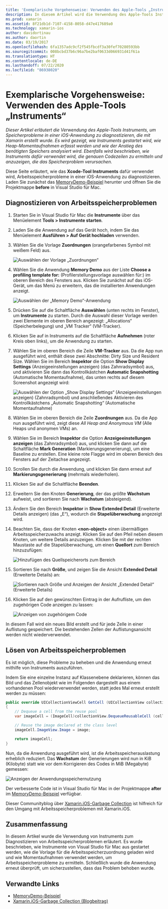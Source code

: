 ```yaml
---
title: 'Exemplarische Vorgehensweise: Verwenden des Apple-Tools „Instruments“'
description: In diesem Artikel wird die Verwendung des Apple-Tools Instruments erläutert, um Speicherprobleme in einer iOS-Anwendung zu diagnostizieren, die mit Xamarin erstellt wurde. Es wird gezeigt, wie Instruments gestartet wird, wie Heap-Momentaufnahmen erfasst werden, wie der Anstieg des benötigten Speichers analysiert wird und mehr.
ms.prod: xamarin
ms.assetid: 8f21db1d-7107-4158-8058-d47e417689a0
ms.technology: xamarin-ios
author: davidortinau
ms.author: daortin
ms.date: 03/19/2017
ms.openlocfilehash: 6fa1357adc9cf2f545fbcdf3a30fef70280593bb
ms.sourcegitcommit: 008bcbd37b6c96a7be2baf0633d066931d41f61a
ms.translationtype: HT
ms.contentlocale: de-DE
ms.lasthandoff: 07/22/2020
ms.locfileid: "86938020"
---
```

# <a name="walkthrough---using-apples-instruments-tool"></a>Exemplarische Vorgehensweise: Verwenden des Apple-Tools „Instruments“

_Dieser Artikel erläutert die Verwendung des Apple-Tools Instruments, um Speicherprobleme in einer iOS-Anwendung zu diagnostizieren, die mit Xamarin erstellt wurde. Es wird gezeigt, wie Instruments gestartet wird, wie Heap-Momentaufnahmen erfasst werden und wie der Anstieg des benötigten Speichers analysiert wird. Ebenfalls wird beschrieben, wie Instruments dafür verwendet wird, die genauen Codezeilen zu ermitteln und anzuzeigen, die das Speicherproblem verursachen._

Diese Seite erläutert, wie das **Xcode-Tool Instruments** dafür verwendet wird, Arbeitsspeicherprobleme in einer iOS-Anwendung zu diagnostizieren.
Laden Sie zunächst das [MemoryDemo-Beispiel](https://docs.microsoft.com/samples/xamarin/ios-samples/profiling-memorydemo) herunter und öffnen Sie die Projektmappe **before** in Visual Studio für Mac.

## <a name="diagnosing-the-memory-issues"></a>Diagnostizieren von Arbeitsspeicherproblemen

1. Starten Sie in Visual Studio für Mac die **Instrumente** über das Menüelement **Tools > Instrumente starten**.
2. Laden Sie die Anwendung auf das Gerät hoch, indem Sie das Menüelement **Ausführen > Auf Gerät hochladen** verwenden.
3. Wählen Sie die Vorlage **Zuordnungen** (orangefarbenes Symbol mit weißem Feld) aus.

    ![Auswählen der Vorlage „Zuordnungen“](walkthrough-apples-instrument-images/00-allocations-tempate.png)

4. Wählen Sie die Anwendung **Memory Demo** aus der Liste **Choose a profiling template for:** (Profilerstellungsvorlage auswählen für:) im oberen Bereich des Fensters aus. Klicken Sie zunächst auf das iOS-Gerät, um das Menü zu erweitern, das die installierten Anwendungen anzeigt.

    ![Auswählen der „Memory Demo“-Anwendung](walkthrough-apples-instrument-images/01-mem-demo.png)

5. Drücken Sie auf die Schaltfläche **Auswählen** (unten rechts im Fenster), um **Instrumente** zu starten. Durch die Auswahl dieser Vorlage werden zwei Elemente im oberen Bereich angezeigt: „Allocations“ (Speicherbelegung) und „VM Tracker“ (VM-Tracker).

6. Klicken Sie auf in Instruments auf die Schaltfläche **Aufnehmen** (roter Kreis oben links), um die Anwendung zu starten.

7. Wählen Sie im oberen Bereich die Zeile **VM-Tracker** aus. Da die App nun ausgeführt wird, enthält diese zwei Abschnitte: Dirty Size und Resident Size. Wählen Sie im Bereich **Inspektor** die Option **Show Display Settings** (Anzeigeeinstellungen anzeigen) (das Zahnradsymbol) aus, und aktivieren Sie dann das Kontrollkästchen **Automatic Snapshotting** (Automatische Momentaufnahme), das unten rechts auf diesem Screenshot angezeigt wird:

    ![Auswählen der Option „Show Display Settings“ (Anzeigeeinstellungen anzeigen) (Zahnradsymbol) und anschließendes Aktivieren des Kontrollkästchens „Automatic Snapshotting“ (Automatische Momentaufnahme)](walkthrough-apples-instrument-images/02-auto-snapshot.png)

8. Wählen Sie im oberen Bereich die Zeile **Zuordnungen** aus. Da die App nun ausgeführt wird, zeigt diese *All Heap and Anonymous VM* (Alle Heaps und anonymen VMs) an.
9. Wählen Sie im Bereich **Inspektor** die Option **Anzeigeeinstellungen anzeigen** (das Zahnradsymbol) aus, und klicken Sie dann auf die Schaltfläche **Mark Generation** (Markierungsgenerierung), um eine Baseline zu erstellen. Eine kleine rote Flagge wird im oberen Bereich des Fensters auf der Zeitachse angezeigt.
10. Scrollen Sie durch die Anwendung, und klicken Sie dann erneut auf **Markierungsgenerierung** (mehrmals wiederholen).
11. Klicken Sie auf die Schaltfläche **Beenden**.
12. Erweitern Sie den Knoten **Generierung**, der das größte **Wachstum** aufweist, und sortieren Sie nach **Wachstum** (absteigend).
13. Ändern Sie den Bereich **Inspektor** in **Show Extended Detail** (Erweiterte Details anzeigen) (das „E“), wodurch die **Stapelüberwachung** angezeigt wird.

14. Beachten Sie, dass der Knoten **&lt;non-object>** einen übermäßigen Arbeitsspeicherzuwachs anzeigt. Klicken Sie auf den Pfeil neben diesem Knoten, um weitere Details anzuzeigen. Klicken Sie mit der rechten Maustaste auf die Stapelüberwachung, um einen **Quellort** zum Bereich hinzuzufügen:

    ![Hinzufügen des Quellspeicherorts zum Bereich](walkthrough-apples-instrument-images/03-mem-growth.png)

15. Sortieren Sie nach **Größe**, und zeigen Sie die Ansicht **Extended Detail** (Erweiterte Details) an:

    ![Sortieren nach Größe und Anzeigen der Ansicht „Extended Detail“ (Erweiterte Details)](walkthrough-apples-instrument-images/04-extended-detail.png)

16. Klicken Sie auf den gewünschten Eintrag in der Aufrufliste, um den zugehörigen Code anzeigen zu lassen:

    ![Anzeigen von zugehörigem Code](walkthrough-apples-instrument-images/05-related-code.png)

In diesem Fall wird ein neues Bild erstellt und für jede Zelle in einer Auflistung gespeichert. Die bestehenden Zellen der Auflistungsansicht werden nicht wiederverwendet.

## <a name="resolving-the-memory-issues"></a>Lösen von Arbeitsspeicherproblemen

Es ist möglich, diese Probleme zu beheben und die Anwendung erneut mithilfe von Instruments auszuführen.

Indem Sie eine einzelne Instanz auf Klassenebene deklarieren, können das Bild und das Zellenobjekt wie im Folgenden dargestellt aus einem vorhandenen Pool wiederverwendet werden, statt jedes Mal erneut erstellt werden zu müssen:

```csharp
public override UICollectionViewCell GetCell (UICollectionView collectionView, NSIndexPath indexPath)
{
    // Dequeue a cell from the reuse pool
    var imageCell = (ImageCell)collectionView.DequeueReusableCell (cellId, indexPath);

    // Reuse the image declared at the class level
    imageCell.ImageView.Image = image;

    return imageCell;
}
```

Nun, da die Anwendung ausgeführt wird, ist die Arbeitsspeicherauslastung erheblich reduziert. Das **Wachstum** der Generierungen wird nun in KiB (Kilobyte) statt wie vor dem Korrigieren des Codes in MiB (Megabyte) gemessen:

![Anzeigen der Anwendungsspeichernutzung](walkthrough-apples-instrument-images/06-reduced-memory.png)

Der verbesserte Code ist in Visual Studio für Mac in der Projektmappe **after** im [MemoryDemo-Beispiel](https://docs.microsoft.com/samples/xamarin/ios-samples/profiling-memorydemo) verfügbar.

Dieser Communityblog über [Xamarin.iOS-Garbage Collection](https://c-sharx.net/2015-04-27-xamarin-ios-the-garbage-collector-and-me/) ist hilfreich für den Umgang mit Arbeitsspeicherproblemen mit Xamarin.iOS.

## <a name="summary"></a>Zusammenfassung

In diesem Artikel wurde die Verwendung von Instruments zum Diagnostizieren von Arbeitsspeicherproblemen erläutert.
Es wurde beschrieben, wie Instrumente von Visual Studio für Mac aus gestartet werden, wie die Vorlage für die Arbeitsspeicherzuordnung geladen wird und wie Momentaufnahmen verwendet werden, um Arbeitsspeicherprobleme zu ermitteln.
Schließlich wurde die Anwendung erneut überprüft, um sicherzustellen, dass das Problem behoben wurde.

## <a name="related-links"></a>Verwandte Links

- [MemoryDemo-Beispiel](https://docs.microsoft.com/samples/xamarin/ios-samples/profiling-memorydemo)
- [Xamarin.iOS-Garbage Collection (Blogbeitrag)](https://c-sharx.net/2015-04-27-xamarin-ios-the-garbage-collector-and-me/)

